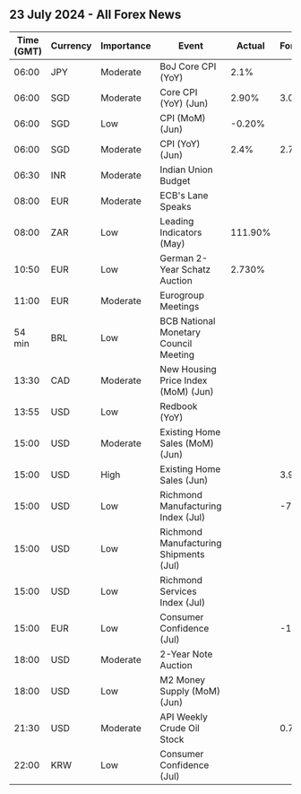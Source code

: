 ## 23 July 2024 - All Forex News

| Time (GMT) | Currency | Importance | Event | Actual | Forecast | Previous |
|------|----------|------------|-------|--------|----------|----------|
| 06:00 | JPY | Moderate | BoJ Core CPI (YoY) | 2.1% |  | 2.1% |
| 06:00 | SGD | Moderate | Core CPI (YoY) (Jun) | 2.90% | 3.00% | 3.10% |
| 06:00 | SGD | Low | CPI (MoM) (Jun) | -0.20% |  | 0.70% |
| 06:00 | SGD | Moderate | CPI (YoY) (Jun) | 2.4% | 2.7% | 3.1% |
| 06:30 | INR | Moderate | Indian Union Budget |  |  |  |
| 08:00 | EUR | Moderate | ECB's Lane Speaks |  |  |  |
| 08:00 | ZAR | Low | Leading Indicators (May) | 111.90% |  | 113.00% |
| 10:50 | EUR | Low | German 2-Year Schatz Auction | 2.730% |  | 2.800% |
| 11:00 | EUR | Moderate | Eurogroup Meetings |  |  |  |
| 54 min | BRL | Low | BCB National Monetary Council Meeting |  |  |  |
| 13:30 | CAD | Moderate | New Housing Price Index (MoM) (Jun) |  |  | 0.2% |
| 13:55 | USD | Low | Redbook (YoY) |  |  | 4.8% |
| 15:00 | USD | Moderate | Existing Home Sales (MoM) (Jun) |  |  | -0.7% |
| 15:00 | USD | High | Existing Home Sales (Jun) |  | 3.99M | 4.11M |
| 15:00 | USD | Low | Richmond Manufacturing Index (Jul) |  | -7 | -10 |
| 15:00 | USD | Low | Richmond Manufacturing Shipments (Jul) |  |  | -9 |
| 15:00 | USD | Low | Richmond Services Index (Jul) |  |  | -11 |
| 15:00 | EUR | Low | Consumer Confidence (Jul) |  | -13.0 | -14.0 |
| 18:00 | USD | Moderate | 2-Year Note Auction |  |  | 4.706% |
| 18:00 | USD | Low | M2 Money Supply (MoM) (Jun) |  |  | 20.96T |
| 21:30 | USD | Moderate | API Weekly Crude Oil Stock |  | 0.700M | -4.440M |
| 22:00 | KRW | Low | Consumer Confidence (Jul) |  |  | 100.9 |
